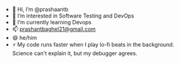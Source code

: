 - 👋 Hi, I’m @prashaantb
- 👀 I’m interested in Software Testing and DevOps
- 🌱 I’m currently learning Devops
- 📫 prashantbaghel21@gmail.com
- 😄 he/him
- ⚡ My code runs faster when I play lo-fi beats in the background. Science can't explain it, but my debugger agrees.

<!---
prashaantb/prashaantb is a ✨ special ✨ repository because its `README.md` (this file) appears on your GitHub profile.
You can click the Preview link to take a look at your changes.
--->
